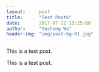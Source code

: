 ```yaml
---
layout:     post
title:      "Test Post6"
date:       2017-07-22 13:25:00
author:     "Yuzhong Wu"
header-img: "img/post-bg-01.jpg"
---
```


<p>This is a test post.</p>
<p>This is a test post.</p>
